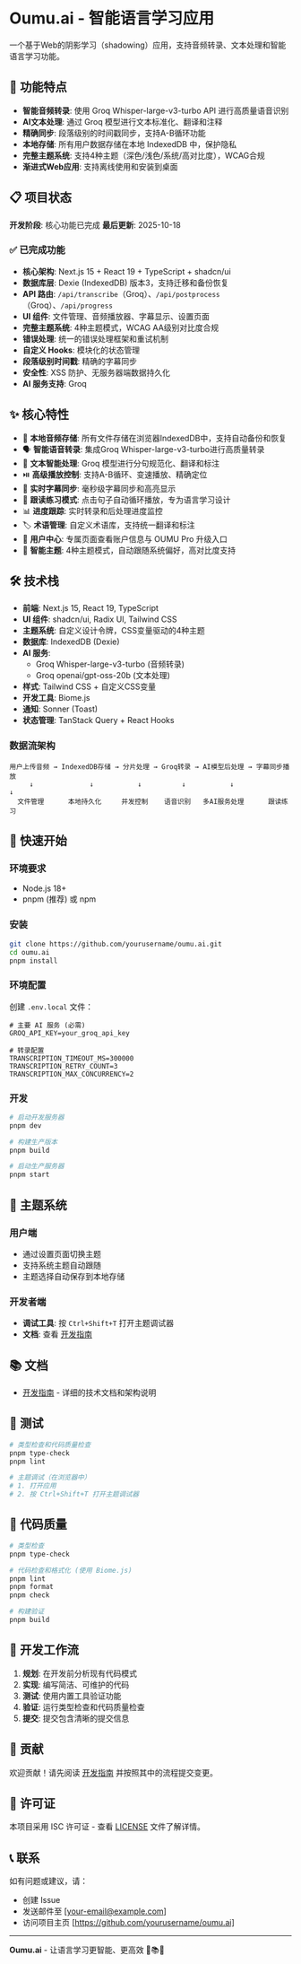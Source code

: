 # Oumu.ai - 智能语言学习应用

一个基于Web的阴影学习（shadowing）应用，支持音频转录、文本处理和智能语言学习功能。

## 🚀 功能特点

- **智能音频转录**: 使用 Groq Whisper-large-v3-turbo API 进行高质量语音识别
- **AI文本处理**: 通过 Groq 模型进行文本标准化、翻译和注释
- **精确同步**: 段落级别的时间戳同步，支持A-B循环功能
- **本地存储**: 所有用户数据存储在本地 IndexedDB 中，保护隐私
- **完整主题系统**: 支持4种主题（深色/浅色/系统/高对比度），WCAG合规
- **渐进式Web应用**: 支持离线使用和安装到桌面

## 📋 项目状态

**开发阶段**: 核心功能已完成
**最后更新**: 2025-10-18

### ✅ 已完成功能
- **核心架构**: Next.js 15 + React 19 + TypeScript + shadcn/ui
- **数据库层**: Dexie (IndexedDB) 版本3，支持迁移和备份恢复
- **API 路由**: `/api/transcribe`（Groq）、`/api/postprocess`（Groq）、`/api/progress`
- **UI 组件**: 文件管理、音频播放器、字幕显示、设置页面
- **完整主题系统**: 4种主题模式，WCAG AA级别对比度合规
- **错误处理**: 统一的错误处理框架和重试机制
- **自定义 Hooks**: 模块化的状态管理
- **段落级别时间戳**: 精确的字幕同步
- **安全性**: XSS 防护、无服务器端数据持久化
- **AI 服务支持**: Groq

## ✨ 核心特性

- 🎵 **本地音频存储**: 所有文件存储在浏览器IndexedDB中，支持自动备份和恢复
- 🗣️ **智能语音转录**: 集成Groq Whisper-large-v3-turbo进行高质量转录
- 🔄 **文本智能处理**: Groq 模型进行分句规范化、翻译和标注
- ⏯️ **高级播放控制**: 支持A-B循环、变速播放、精确定位
- 📝 **实时字幕同步**: 毫秒级字幕同步和高亮显示
- 🎯 **跟读练习模式**: 点击句子自动循环播放，专为语言学习设计
- 📊 **进度跟踪**: 实时转录和后处理进度监控
- 🏷️ **术语管理**: 自定义术语库，支持统一翻译和标注
- 👤 **用户中心**: 专属页面查看账户信息与 OUMU Pro 升级入口
- 🌙 **智能主题**: 4种主题模式，自动跟随系统偏好，高对比度支持

## 🛠️ 技术栈

- **前端**: Next.js 15, React 19, TypeScript
- **UI 组件**: shadcn/ui, Radix UI, Tailwind CSS
- **主题系统**: 自定义设计令牌，CSS变量驱动的4种主题
- **数据库**: IndexedDB (Dexie)
- **AI 服务**:
  - Groq Whisper-large-v3-turbo (音频转录)
  - Groq openai/gpt-oss-20b (文本处理)
- **样式**: Tailwind CSS + 自定义CSS变量
- **开发工具**: Biome.js
- **通知**: Sonner (Toast)
- **状态管理**: TanStack Query + React Hooks

### 数据流架构

```
用户上传音频 → IndexedDB存储 → 分片处理 → Groq转录 → AI模型后处理 → 字幕同步播放
     ↓              ↓           ↓          ↓           ↓              ↓
  文件管理      本地持久化     并发控制    语音识别   多AI服务处理      跟读练习
```

## 🚀 快速开始

### 环境要求
- Node.js 18+
- pnpm (推荐) 或 npm

### 安装
```bash
git clone https://github.com/yourusername/oumu.ai.git
cd oumu.ai
pnpm install
```

### 环境配置
创建 `.env.local` 文件：
```env
# 主要 AI 服务 (必需)
GROQ_API_KEY=your_groq_api_key

# 转录配置
TRANSCRIPTION_TIMEOUT_MS=300000
TRANSCRIPTION_RETRY_COUNT=3
TRANSCRIPTION_MAX_CONCURRENCY=2
```

### 开发
```bash
# 启动开发服务器
pnpm dev

# 构建生产版本
pnpm build

# 启动生产服务器
pnpm start
```

## 🎨 主题系统

### 用户端
- 通过设置页面切换主题
- 支持系统主题自动跟随
- 主题选择自动保存到本地存储

### 开发者端
- **调试工具**: 按 `Ctrl+Shift+T` 打开主题调试器
- **文档**: 查看 [开发指南](CLAUDE.md)

## 📚 文档

- [开发指南](CLAUDE.md) - 详细的技术文档和架构说明

## 🧪 测试

```bash
# 类型检查和代码质量检查
pnpm type-check
pnpm lint

# 主题调试（在浏览器中）
# 1. 打开应用
# 2. 按 Ctrl+Shift+T 打开主题调试器
```

## 🎯 代码质量

```bash
# 类型检查
pnpm type-check

# 代码检查和格式化 (使用 Biome.js)
pnpm lint
pnpm format
pnpm check

# 构建验证
pnpm build
```

## 🔧 开发工作流

1. **规划**: 在开发前分析现有代码模式
2. **实现**: 编写简洁、可维护的代码
3. **测试**: 使用内置工具验证功能
4. **验证**: 运行类型检查和代码质量检查
5. **提交**: 提交包含清晰的提交信息

## 🤝 贡献

欢迎贡献！请先阅读 [开发指南](CLAUDE.md) 并按照其中的流程提交变更。

## 📄 许可证

本项目采用 ISC 许可证 - 查看 [LICENSE](LICENSE) 文件了解详情。

## 📞 联系

如有问题或建议，请：
- 创建 Issue
- 发送邮件至 [your-email@example.com]
- 访问项目主页 [https://github.com/yourusername/oumu.ai]

---

**Oumu.ai** - 让语言学习更智能、更高效 🎵📚🌙
